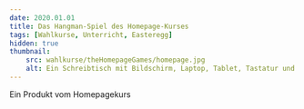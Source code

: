 ```yaml
---
date: 2020.01.01
title: Das Hangman-Spiel des Homepage-Kurses
tags: [Wahlkurse, Unterricht, Easteregg]
hidden: true
thumbnail: 
    src: wahlkurse/theHomepageGames/homepage.jpg
    alt: Ein Schreibtisch mit Bildschirm, Laptop, Tablet, Tastatur und Maus.
---
```


Ein Produkt vom Homepagekurs

<Hangman />